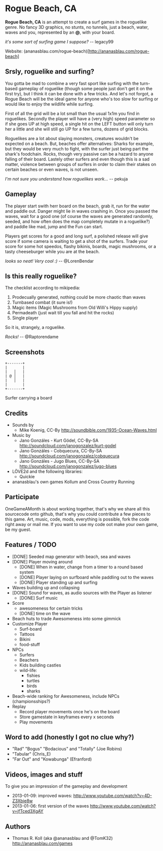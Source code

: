 # Rogue Beach, CA

**Rogue Beach, CA** is an attempt to create a surf games in the roguelike genre.
No fancy 3D graphics, no stunts, no tunnels, just a beach, water, waves and you,
represented by an **@**, with your board.

  _it's some sort of surfing game I suppose?_ -- legacy99

Website: (ananasblau.com/rogue-beach)[http://ananasblau.com/rogue-beach]

## Srsly, roguelike and surfing?

You gotta be mad to combine a very fast sport like surfing with the
turn-based gameplay of roguelike (though some people just don't get it
on the first try), but I think it can be done with a few tricks. And
let's not forgot, a Rogue Beach will be the ideal game for anyone who's
too slow for surfing or would like to enjoy the wildlife while surfing.

First of all the grid will be a lot small than the usual 1x1m you find
in roguelikes. Secondly the player will have a (very high) speed
parameter so if she goes UP at high speed, a single hit on the LEFT button
will only turn her a little and she will still go UP for a few turns,
dozens of grid blocks.

Roguelikes are a lot about slaying monsters, creatures wouldn't be
expected on a beach. But, beaches offer alternatives: Sharks for
example, but they would be very much to fight, with the surfer just
being part the shark's foodchain. Rocks, though very passive can be a
hazard to anyone falling of their board. Lastely other surfers and even
though this is a sad matter, violence between groups of surfers in order
to claim their stakes on certain beaches or even waves, is not unseen.

  _I'm not sure you understand how roguelikes work..._ -- pekuja

## Gameplay

The player start swith herr board on the beach, grab it, run for the water and
paddle out. Danger might lie in waves crashing in. Once you passed the
waves, wait for a good one (of course the waves are generated randomly,
seeded, and how often does the map completely mutate in a roguelike?)
and paddle like mad, jump and the Fun can start.

Players get scores for a good and long surf, a polished release will give
score if some camera is waiting to get a shot of the surfers.
Trade your score for some hot speedos, flashy bikinis, boards, magic
mushrooms, or a tasty cheeseburger while you are at the beach.

  _looks so neat! Very cool :)_ -- @LorenBendar

## Is this really roguelike?

The checklist according to mikipedia:

1. Prodecually generated, nothing could be more chaotic than waves
2. Turnbased combat (it sure is!)
3. Magic items (Magic Mushrooms from Old Willi's Hippy supply)
4. Permadeath (just wait till you fall and hit the rocks)
5. Single player

So it is, strangely, a roguelike.

  _Rocks!_ -- @Raptorendame

## Screenshots

    +-------+
    |       |
    |   │   |
    | @ │   |
    |   │   |
    |       |
    +-------+

Surfer carrying a board

## Credits

* Sounds by
  * Mike Koenig, CC-By http://soundbible.com/1935-Ocean-Waves.html
* Music by
  * Jano Gonzáles - Kurt Gödel, CC-By-SA http://soundcloud.com/janogonzalez/kurt-godel
  * Jano Gonzáles - Cobquecura, CC-By-SA http://soundcloud.com/janogonzalez/cobquecura
  * Jano Gonzáles - Jugo Blues, CC-By-SA http://soundcloud.com/janogonzalez/jugo-blues
* LÖVE2d and the following libraries:
  * Quickie
* ananasblau's own games Kollum and Cross Country Running

## Participate

OneGameAMonth is about working together, that's why we share all this
sourcecode onto github, that's why you could contribute a few pieces to
this game. Art, music, code, mods, everything is possible, fork the code
right away or mail me. If you want to use my code oot make your own
game, be my guest.

## Features / TODO

* [DONE] Seeded map generator with beach, sea and waves
* [DONE] Player moving around
  * [DONE] When in water, change from a timer to a round based system
  * [DONE] Player laying on surfboard while paddling out to the waves
  * [DONE] Player standing up and surfing
* Waves building up and collapsing
* [DONE] Sound for waves, as audio sources with the Player as listener
  * [DONE] Surf music
* Score
  * awesomeness for certain tricks
  * [DONE] time on the wave
* Beach huts to trade Awesomeness into some gimmick
* Customize Player
  * Surf-board
  * Tattoos
  * Bikini
  * food-stuff
* NPCs
  * Surfers
  * Beachers
  * Kids building castles
  * wild-life:
    * fishies
    * turtles
    * birds
    * sharks
* Beach-wide ranking for Awesomeness, include NPCs (championsships?)
* Replay
  * Record player movements once he's on the board
  * Store gamestate in keyframes every x seconds
  * Play movements

## Word to add (honestly I got no clue why?)

* "Rad" "Bogus" "Bodacious" and "Totally" (Joe Robins)
* "Tabular" (Chris_E)
* "Far Out" and "Kowabunga" (Efranford)

## Videos, images and stuff
To give you an impression of the gameplay and development

* 2013-01-09: improved waves: http://www.youtube.com/watch?v=4D-Z3Xbie8w
* 2013-01-06: first version of the waves http://www.youtube.com/watch?v=jfTced3XgAY

## Authors
* Thomas R. Koll (aka @ananasblau and @TomK32) http://ananasblau.com/games

